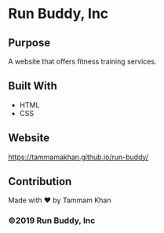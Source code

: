 # Run Buddy, Inc

## Purpose
A website that offers fitness training services.

## Built With
* HTML
* CSS

## Website
https://tammamakhan.github.io/run-buddy/

## Contribution
Made with ❤️ by Tammam Khan

### ©️2019 Run Buddy, Inc
